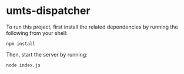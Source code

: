 # umts-dispatcher
To run this project, first install the related dependencies by running the following from your shell:
```
npm install
```

Then, start the server by running:
```
node index.js
```
